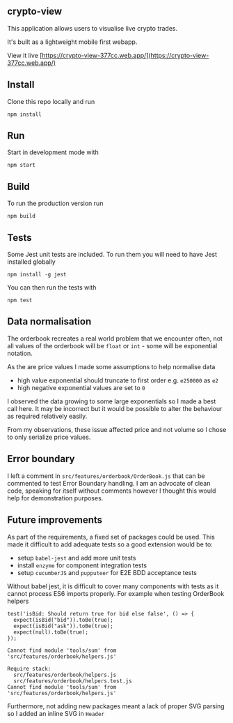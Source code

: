 ## crypto-view

This application allows users to visualise live crypto trades. 

It's built as a lightweight mobile first webapp. 

View it live [https://crypto-view-377cc.web.app/](https://crypto-view-377cc.web.app/)


## Install
Clone this repo locally and run
```
npm install
```


## Run
Start in development mode with
```
npm start
```

## Build
To run the production version run 
```
npm build
```

## Tests
Some Jest unit tests are included. To run them you will need to have Jest installed globally
```
npm install -g jest
```

You can then run the tests with
```
npm test
```

## Data normalisation
The orderbook recreates a real world problem that we encounter often, not all values of the orderbook will be `float` or `int` - some will be exponential notation. 

As the are price values I made some assumptions to help normalise data
- high value exponential should truncate to first order e.g. `e250000` as `e2`
- high negative exponential values are set to `0`

I observed the data growing to some large exponentials so I made a best call here. It may be incorrect but it would be possible to alter the behaviour as required relatively easily. 

From my observations, these issue affected price and not volume so I chose to only serialize price values. 

## Error boundary
I left a comment in `src/features/orderbook/OrderBook.js` that can be commented to test Error Boundary handling. 
I am an advocate of clean code, speaking for itself without comments however I thought this would help for demonstration purposes.


## Future improvements
As part of the requirements, a fixed set of packages could be used. This made it difficult to add adequate tests so a good extension would be to:
* setup `babel-jest` and add more unit tests
* install `enzyme` for component integration tests
* setup `cucumberJS` and `pupputeer` for E2E BDD acceptance tests

Without babel jest, it is difficult to cover many components with tests as it cannot process ES6 imports properly. For example when testing OrderBook helpers
```
test('isBid: Should return true for bid else false', () => {
  expect(isBid("bid")).toBe(true);
  expect(isBid("ask")).toBe(true);
  expect(null).toBe(true);
});

Cannot find module 'tools/sum' from 'src/features/orderbook/helpers.js'

Require stack:
  src/features/orderbook/helpers.js
  src/features/orderbook/helpers.test.js
Cannot find module 'tools/sum' from 'src/features/orderbook/helpers.js'
```

Furthermore, not adding new packages meant a lack of proper SVG parsing so I added an inline SVG in `Header`